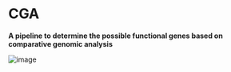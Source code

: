 # CGA
**A pipeline to determine the possible functional genes based on comparative genomic analysis**


![image](https://user-images.githubusercontent.com/43884605/133555055-68dff8cb-3764-4518-8f35-febdfb248974.png)
